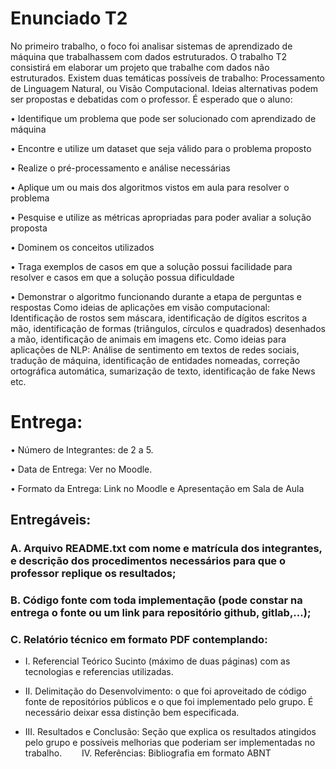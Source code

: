 # Enunciado T2

No primeiro trabalho, o foco foi analisar sistemas de aprendizado de máquina que trabalhassem com dados estruturados. O trabalho T2 consistirá em elaborar um projeto que trabalhe com dados não estruturados.
Existem duas temáticas possíveis de trabalho: Processamento de Linguagem Natural, ou Visão Computacional.
Ideias alternativas podem ser propostas e debatidas com o professor. É esperado que o aluno:

• Identifique um problema que pode ser solucionado com aprendizado de máquina

• Encontre e utilize um dataset que seja válido para o problema proposto

• Realize o pré-processamento e análise necessárias

• Aplique um ou mais dos algoritmos vistos em aula para resolver o problema

• Pesquise e utilize as métricas apropriadas para poder avaliar a solução proposta

• Dominem os conceitos utilizados

• Traga exemplos de casos em que a solução possui facilidade para resolver e casos em que a solução possua dificuldade

• Demonstrar o algoritmo funcionando durante a etapa de perguntas e respostas Como ideias de aplicações em visão computacional: Identificação de rostos sem máscara, identificação de dígitos escritos a mão, identificação de formas (triângulos, círculos e quadrados) desenhados a mão, identificação de animais em imagens etc. Como ideias para aplicações de NLP: Análise de sentimento em textos de redes sociais, tradução de máquina, identificação de entidades nomeadas, correção ortográfica automática, sumarização de texto, identificação de fake News etc.

# Entrega:

• Número de Integrantes: de 2 a 5.

• Data de Entrega: Ver no Moodle.

• Formato da Entrega: Link no Moodle e Apresentação em Sala de Aula

## Entregáveis:

### A. Arquivo README.txt com nome e matrícula dos integrantes, e descrição dos procedimentos necessários para que o professor replique os resultados;

### B. Código fonte com toda implementação (pode constar na entrega o fonte ou um link para repositório github, gitlab,...);

### C. Relatório técnico em formato PDF contemplando:

- I. Referencial Teórico Sucinto (máximo de duas páginas) com as tecnologias e referencias utilizadas.

- II. Delimitação do Desenvolvimento: o que foi aproveitado de código fonte de repositórios públicos e o que foi implementado pelo grupo. É necessário deixar essa distinção bem especificada.

- III. Resultados e Conclusão: Seção que explica os resultados atingidos pelo grupo e possíveis melhorias que poderiam ser implementadas no trabalho.
    IV. Referências: Bibliografia em formato ABNT
